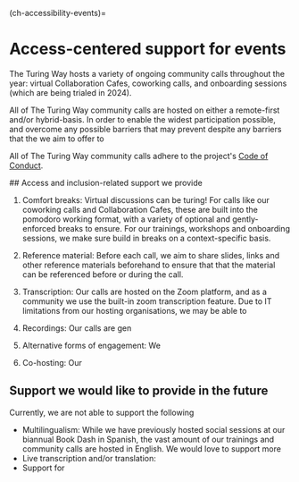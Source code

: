 (ch-accessibility-events)=
# Access-centered support for events

The Turing Way hosts a variety of ongoing community calls throughout the year: virtual Collaboration Cafes, coworking calls, and onboarding sessions (which are being trialed in 2024). 

All of The Turing Way community calls are hosted on either a remote-first and/or hybrid-basis. 
In order to enable the widest participation possible, and overcome any possible barriers that may prevent despite any barriers that the we aim to offer to 

All of The Turing Way community calls adhere to the project's [Code of Conduct](https://github.com/the-turing-way/the-turing-way/blob/main/CODE_OF_CONDUCT.md).

## Access and inclusion-related support we provide

1. Comfort breaks: Virtual discussions can be turing! For calls like our coworking calls and Collaboration Cafes, these are built into the pomodoro working format, with a variety of optional and gently-enforced breaks to ensure. For our trainings, workshops and onboarding sessions, we make sure build in breaks on a context-specific basis.  

2. Reference material: Before each call, we aim to share slides, links and other reference materials beforehand to ensure that that the material can be referenced before or during the call. 

3. Transcription: Our calls are hosted on the Zoom platform, and as a community we use the built-in zoom transcription feature. Due to IT limitations from our hosting organisations, we may be able to  

4. Recordings: Our calls are gen

5. Alternative forms of engagement: We 

6. Co-hosting: Our 

## Support we would like to provide in the future

Currently, we are not able to support the following

- Multilingualism: While we have previously hosted social sessions at our biannual Book Dash in Spanish, the vast amount of our trainings and community calls are hosted in English. We would love to support more 
- Live transcription and/or translation:
- Support for 